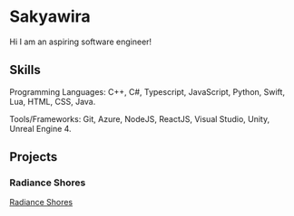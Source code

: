 # Sakyawira
 
Hi I am an aspiring software engineer! 

## Skills
Programming Languages: C++, C#, Typescript, JavaScript, Python, Swift, Lua, HTML, CSS, Java.

Tools/Frameworks: Git, Azure, NodeJS, ReactJS, Visual Studio, Unity, Unreal Engine 4.

## Projects

### Radiance Shores

[Radiance Shores](https://ourlittlestudio.itch.io/radiant-shores)
